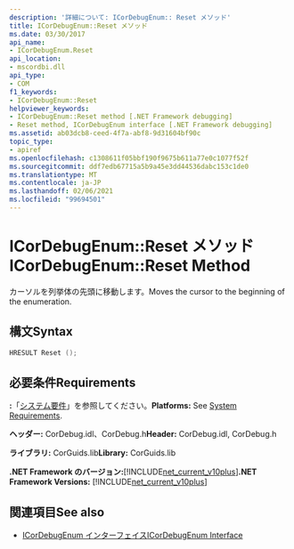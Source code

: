 ```yaml
---
description: '詳細について: ICorDebugEnum:: Reset メソッド'
title: ICorDebugEnum::Reset メソッド
ms.date: 03/30/2017
api_name:
- ICorDebugEnum.Reset
api_location:
- mscordbi.dll
api_type:
- COM
f1_keywords:
- ICorDebugEnum::Reset
helpviewer_keywords:
- ICorDebugEnum::Reset method [.NET Framework debugging]
- Reset method, ICorDebugEnum interface [.NET Framework debugging]
ms.assetid: ab03dcb8-ceed-4f7a-abf8-9d31604bf90c
topic_type:
- apiref
ms.openlocfilehash: c1308611f05bbf190f9675b611a77e0c1077f52f
ms.sourcegitcommit: ddf7edb67715a5b9a45e3dd44536dabc153c1de0
ms.translationtype: MT
ms.contentlocale: ja-JP
ms.lasthandoff: 02/06/2021
ms.locfileid: "99694501"
---
```

# <a name="icordebugenumreset-method"></a><span data-ttu-id="321fd-103">ICorDebugEnum::Reset メソッド</span><span class="sxs-lookup"><span data-stu-id="321fd-103">ICorDebugEnum::Reset Method</span></span>

<span data-ttu-id="321fd-104">カーソルを列挙体の先頭に移動します。</span><span class="sxs-lookup"><span data-stu-id="321fd-104">Moves the cursor to the beginning of the enumeration.</span></span>  
  
## <a name="syntax"></a><span data-ttu-id="321fd-105">構文</span><span class="sxs-lookup"><span data-stu-id="321fd-105">Syntax</span></span>  
  
```cpp  
HRESULT Reset ();  
```  
  
## <a name="requirements"></a><span data-ttu-id="321fd-106">必要条件</span><span class="sxs-lookup"><span data-stu-id="321fd-106">Requirements</span></span>  

 <span data-ttu-id="321fd-107">**:**「[システム要件](../../get-started/system-requirements.md)」を参照してください。</span><span class="sxs-lookup"><span data-stu-id="321fd-107">**Platforms:** See [System Requirements](../../get-started/system-requirements.md).</span></span>  
  
 <span data-ttu-id="321fd-108">**ヘッダー:** CorDebug.idl、CorDebug.h</span><span class="sxs-lookup"><span data-stu-id="321fd-108">**Header:** CorDebug.idl, CorDebug.h</span></span>  
  
 <span data-ttu-id="321fd-109">**ライブラリ:** CorGuids.lib</span><span class="sxs-lookup"><span data-stu-id="321fd-109">**Library:** CorGuids.lib</span></span>  
  
 <span data-ttu-id="321fd-110">**.NET Framework のバージョン:**[!INCLUDE[net_current_v10plus](../../../../includes/net-current-v10plus-md.md)]</span><span class="sxs-lookup"><span data-stu-id="321fd-110">**.NET Framework Versions:** [!INCLUDE[net_current_v10plus](../../../../includes/net-current-v10plus-md.md)]</span></span>  
  
## <a name="see-also"></a><span data-ttu-id="321fd-111">関連項目</span><span class="sxs-lookup"><span data-stu-id="321fd-111">See also</span></span>

- [<span data-ttu-id="321fd-112">ICorDebugEnum インターフェイス</span><span class="sxs-lookup"><span data-stu-id="321fd-112">ICorDebugEnum Interface</span></span>](icordebugenum-interface1.md)
